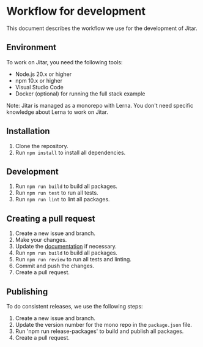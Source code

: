 # Workflow for development

This document describes the workflow we use for the development of Jitar.

## Environment

To work on Jitar, you need the following tools:

- Node.js 20.x or higher
- npm 10.x or higher
- Visual Studio Code
- Docker (optional) for running the full stack example

Note: Jitar is managed as a monorepo with Lerna. You don't need specific knowledge about Lerna to work on Jitar.

## Installation

1. Clone the repository.
1. Run `npm install` to install all dependencies.

## Development

1. Run `npm run build` to build all packages.
1. Run `npm run test` to run all tests.
1. Run `npm run lint` to lint all packages.

## Creating a pull request

1. Create a new issue and branch.
1. Make your changes.
1. Update the [documentation](./documentation/README.md) if necessary.
1. Run `npm run build` to build all packages.
1. Run `npm run review` to run all tests and linting.
1. Commit and push the changes.
1. Create a pull request.

## Publishing

To do consistent releases, we use the following steps:

1. Create a new issue and branch.
1. Update the version number for the mono repo in the `package.json` file.
1. Run 'npm run release-packages' to build and publish all packages.
1. Create a pull request.
